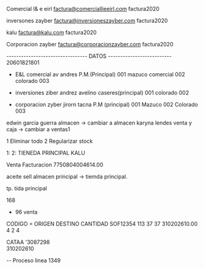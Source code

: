 Comercial l& e eirl
factura@comerciallieeirl.com
factura2020

inversones zayber
factura@inversioneszayber.com
factura2020

kalu
factura@kalu.com
factura2020


Corporacion zayber
factura@corporacionzayber.com
factura2020



--------------------------------- DATOS --------------------------
20601821801

* E&L
comercial av andres P.M.(Principal) 001
mazuco comercial                    002
colorado                            003

* inversiones ziber
andrez avelino caseres(principal)  001
colorado                           002

* corporacion zyber
jirorn tacna P.M (principal)        001
Mazuco                              002
Colorado                            003


edwin garcia guerra                 almacen         -> cambiar a almacen
karyna lendes                       venta y caja    -> cambiar a ventas1

1 Eliminar todo
2 Regularizar stock




1: 
2: TIENEDA PRINCIPAL KALU



Venta Facturacion
7750804004614.00 



aceite sell
almacen principal -> tiemda principal.

tp. tida principal


168

-   96 venta


CODIGO          = ORIGEN          DESTINO       CANTIDAD
SOF12354        113                 37          37
310202610.00    4                   2           4




CATAA '3087298	
310202610



-- Proceso linea 1349